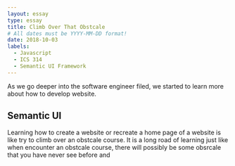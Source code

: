 ```yaml
---
layout: essay
type: essay
title: Climb Over That Obstcale
# All dates must be YYYY-MM-DD format!
date: 2018-10-03
labels:
  - Javascript
  - ICS 314
  - Semantic UI Framework
---
```


As we go deeper into the software engineer filed, we started to learn more about how to develop website.

## Semantic UI

Learning how to create a website or recreate a home page of a website is like try to climb over an obstcale course. It is a long road of
learning just like when encounter an obstcale course, there will possibly be some obsrcale that you have never see before and 


